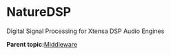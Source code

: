 # NatureDSP 

Digital Signal Processing for Xtensa DSP Audio Engines

**Parent topic:**[Middleware](../topics/middlewear.md)

